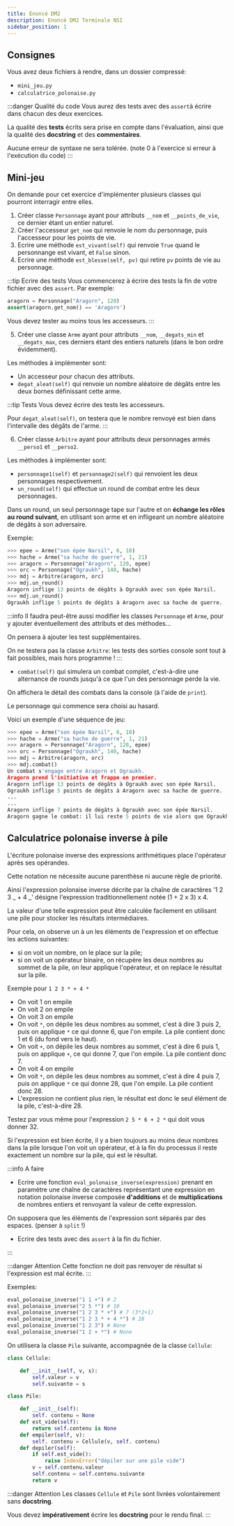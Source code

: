 ```yaml
---
title: Enoncé DM2
description: Enoncé DM2 Terminale NSI
sidebar_position: 1
---
```


## Consignes

Vous avez deux fichiers à rendre, dans un dossier compressé:

- `mini_jeu.py`
- `calculatrice_polonaise.py`

:::danger Qualité du code
Vous aurez des tests avec des `assert`à écrire dans chacun des deux exercices.

La qualité des **tests** écrits sera prise en compte dans l'évaluation, ainsi que la qualité des **docstring** et des **commentaires**.

Aucune erreur de syntaxe ne sera tolérée. (note 0 à l'exercice si erreur à l'exécution du code)
:::

## Mini-jeu

On demande pour cet exercice d'implémenter plusieurs classes qui pourront interragir entre elles.

1. Créer classe `Personnage` ayant pour attributs `__nom` et `__points_de_vie`, ce dernier étant un entier naturel.
2. Créer l'accesseur `get_nom` qui renvoie le nom du personnage, puis l'accesseur pour les points de vie.
3. Ecrire une méthode `est_vivant(self)` qui renvoie `True` quand le personnange est vivant, et `False` sinon.
4. Ecrire une méthode `est_blesse(self, pv)` qui retire `pv` points de vie au personnage.

:::tip Ecrire des tests
Vous commencerez à écrire des tests la fin de votre fichier avec des `assert`. Par exemple:

```python
aragorn = Personnage("Aragorn", 120)
assert(aragorn.get_nom() == 'Aragorn')
```

Vous devez tester au moins tous les accesseurs.
:::

5. Créer une classe `Arme` ayant pour attributs `__nom`, `__degats_min` et `__degats_max`, ces derniers étant des entiers naturels (dans le bon ordre évidemment).

Les méthodes à implémenter sont:

- Un accesseur pour chacun des attributs.
- `degat_aleat(self)` qui renvoie un nombre aléatoire de dégâts entre les deux bornes définissant cette arme.

:::tip Tests
Vous devez écrire des tests les accesseurs.

Pour `degat_aleat(self)`, on testera que le nombre renvoyé est bien dans l'intervalle des dégâts de l'arme.
:::

6. Créer classe `Arbitre` ayant pour attributs deux personnages armés `__perso1` et `__perso2`.

Les méthodes à implémenter sont:

- `personnage1(self)` et `personnage2(self)` qui renvoient les deux personnages respectivement.
- `un_round(self)` qui effectue un round de combat entre les deux personnages.

Dans un round, un seul personnage tape sur l'autre et on **échange les rôles au round suivant**, en utilisant son arme et en infligeant un nombre aléatoire de dégâts à son adversaire.

Exemple:

```python
>>> epee = Arme("son épée Narsil", 6, 18)
>>> hache = Arme("sa hache de guerre", 1, 21)
>>> aragorn = Personnage("Aragorn", 120, epee)
>>> orc = Personnage("Ograukh", 140, hache)
>>> mdj = Arbitre(aragorn, orc)
>>> mdj.un_round()
Aragorn inflige 13 points de dégâts à Ograukh avec son épée Narsil.
>>> mdj.un_round()
Ograukh inflige 5 points de dégâts à Aragorn avec sa hache de guerre.
```

:::info
Il faudra peut-être aussi modifier les classes `Personnage` et `Arme`, pour y ajouter éventuellement des attributs et des méthodes...

On pensera à ajouter les test supplémentaires.

On ne testera pas la classe `Arbitre`: les tests des sorties console sont tout à fait possibles, mais hors programme !
:::

- `combat(self)` qui simulera un combat complet, c'est-à-dire une alternance de rounds jusqu'à ce que l'un des personnage perde la vie.

On affichera le détail des combats dans la console (à l'aide de `print`).

Le personnage qui commence sera choisi au hasard.

Voici un exemple d'une séquence de jeu:

```python
>>> epee = Arme("son épée Narsil", 6, 18)
>>> hache = Arme("sa hache de guerre", 1, 21)
>>> aragorn = Personnage("Aragorn", 120, epee)
>>> orc = Personnage("Ograukh", 140, hache)
>>> mdj = Arbitre(aragorn, orc)
>>> mdj.combat()
Un combat s'engage entre Aragorn et Ograukh.
Aragorn prend l'initiative et frappe en premier.
Aragorn inflige 13 points de dégâts à Ograukh avec son épée Narsil.
Ograukh inflige 5 points de dégâts à Aragorn avec sa hache de guerre.
...
...
Aragorn inflige 7 points de dégâts à Ograukh avec son épée Narsil.
Aragorn gagne le combat: il lui reste 5 points de vie alors que Ograukh est mort.
```

## Calculatrice polonaise inverse à pile

L'écriture polonaise inverse des expressions arithmétiques place l'opérateur après ses opérandes.

Cette notation ne nécessite aucune parenthèse ni aucune règle de priorité.

Ainsi l'expression polonaise inverse décrite par la chaîne de caractères
'1 2 3 _ + 4 _' désigne l'expression traditionnellement notée (1 + 2 x 3) x 4.

La valeur d'une telle expression peut être calculée facilement en utilisant une pile pour stocker les résultats intermédiaires.

Pour cela, on observe un à un les éléments
de l'expression et on effectue les actions suivantes:

- si on voit un nombre, on le place sur la pile;
- si on voit un opérateur binaire, on récupère les deux nombres au sommet de la pile, on leur applique l'opérateur, et on replace le résultat sur la pile.

Exemple pour `1 2 3 * + 4 *`

- On voit 1 on empile
- On voit 2 on empile
- On voit 3 on empile
- On voit `*`, on dépile les deux nombres au sommet, c'est à dire 3 puis 2, puis on applique `*` ce qui donne 6, que l'on empile. La pile contient donc 1 et 6 (du fond vers le haut).
- On voit `+`, on dépile les deux nombres au sommet, c'est à dire 6 puis 1, puis on applique `+`, ce qui donne 7, que l'on empile. La pile contient donc 7.
- On voit 4 on empile
- On voit `*`, on dépile les deux nombres au sommet, c'est à dire 4 puis 7, puis on applique `*` ce qui donne 28, que l'on empile. La pile contient donc 28.
- L'expression ne contient plus rien, le résultat est donc le seul élément de la pile, c'est-à-dire 28.

Testez par vous même pour l'expression `2 5 * 6 + 2 *` qui doit vous donner 32.

Si l'expression est bien écrite, il y a bien toujours au moins deux nombres dans la pile
lorsque l'on voit un opérateur, et à la fin du processus il reste exactement
un nombre sur la pile, qui est le résultat.

:::info A faire

- Ecrire une fonction `eval_polonaise_inverse(expression)` prenant en paramètre une chaîne de caractères représentant une expression en notation polonaise inverse composée **d'additions** et de **multiplications** de nombres entiers et renvoyant la valeur de cette expression.

On supposera que les éléments de l'expression sont séparés par des espaces. (penser à `split` !)

- Ecrire des tests avec des `assert` à la fin du fichier.

:::

:::danger Attention
Cette fonction ne doit pas renvoyer de résultat si l'expression est mal écrite.
:::

Exemples:

```python
eval_polonaise_inverse("1 1 +") # 2
eval_polonaise_inverse("2 5 *") # 10
eval_polonaise_inverse("1 2 3 * +") # 7 (3*2+1)
eval_polonaise_inverse("1 2 3 * + 4 *") # 28
eval_polonaise_inverse("1 2 3") # None
eval_polonaise_inverse("1 2 + *") # None
```

On utilisera la classe `Pile` suivante, accompagnée de la classe `Cellule`:

```python
class Cellule:

	def __init__(self, v, s):
		self.valeur = v
		self.suivante = s

class Pile:

	def __init__(self):
		self. contenu = None
	def est_vide(self):
		return self.contenu is None
	def empiler(self, v):
		self. contenu = Cellule(v, self. contenu)
	def depiler(self):
		if self.est_vide():
			raise IndexError("dépiler sur une pile vide")
		v = self.contenu.valeur
		self.contenu = self.contenu.suivante
		return v

```

:::danger Attention
Les classes `Cellule` et `Pile` sont livrées volontairement sans **docstring**.

Vous devez **impérativement** écrire les **docstring** pour le rendu final.
:::
